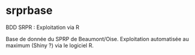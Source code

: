 # srprbase
BDD SRPR  : Exploitation via R

Base de donnée du SPRP de Beaumont/Oise. Exploitation automatisée au maximum (Shiny ?) via le logiciel R. 

